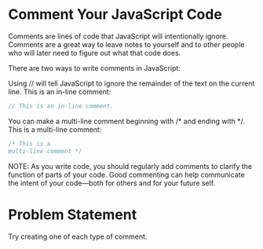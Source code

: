 # Comment Your JavaScript Code
Comments are lines of code that JavaScript will intentionally ignore. Comments are a great way to leave notes to yourself and to other people who will later need to figure out what that code does.

There are two ways to write comments in JavaScript:

Using // will tell JavaScript to ignore the remainder of the text on the current line. This is an in-line comment:
```javascript
// This is an in-line comment.
```
You can make a multi-line comment beginning with /* and ending with */. This is a multi-line comment:
```javascript
/* This is a
multi-line comment */
```
NOTE: As you write code, you should regularly add comments to clarify the function of parts of your code. Good commenting can help communicate the intent of your code—both for others and for your future self.

# Problem Statement
Try creating one of each type of comment.
